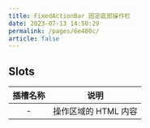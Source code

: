 ```yaml
---
title: FixedActionBar 固定底部操作栏
date: 2023-07-13 14:50:29
permalink: /pages/6e400c/
article: false
---
```

## Slots
| **插槽名称** |                           **说明**                           |
|:--------:|:------------------------------------------------------------:|
|    -     |                  操作区域的 HTML 内容 |
